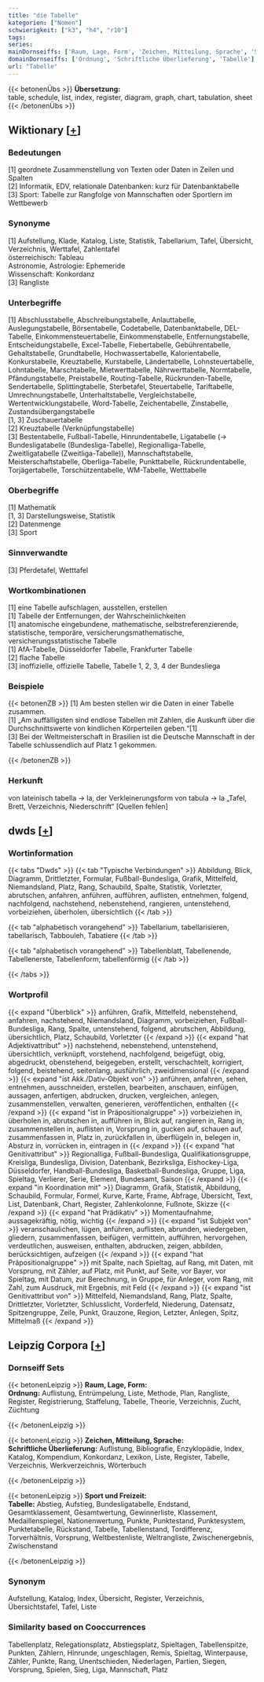 ```yaml
---
title: "die Tabelle"
kategorien: ["Nomen"]
schwierigkeit: ["k3", "h4", "r10"]
tags:
series:
mainDornseiffs: ['Raum, Lage, Form', 'Zeichen, Mitteilung, Sprache', 'Sport und Freizeit']
domainDornseiffs: ['Ordnung', 'Schriftliche Überlieferung', 'Tabelle']
url: "Tabelle"
---
```


{{< betonenÜbs >}}
**Übersetzung:**  
table, schedule, list, index, register, diagram, graph, chart, tabulation, sheet  
{{< /betonenÜbs >}}

## Wiktionary [[+](https://de.wiktionary.org/wiki/Tabelle)]

### Bedeutungen
[1] geordnete Zusammenstellung von Texten oder Daten in Zeilen und Spalten  
[2] Informatik, EDV, relationale Datenbanken: kurz für Datenbanktabelle  
[3] Sport: Tabelle zur Rangfolge von Mannschaften oder Sportlern im Wettbewerb  

### Synonyme
[1] Aufstellung, Klade, Katalog, Liste, Statistik, Tabellarium, Tafel, Übersicht, Verzeichnis, Werttafel, Zahlentafel  
österreichisch: Tableau  
Astronomie, Astrologie: Ephemeride  
Wissenschaft: Konkordanz  
[3] Rangliste  

### Unterbegriffe
[1] Abschlusstabelle, Abschreibungstabelle, Anlauttabelle, Auslegungstabelle, Börsentabelle, Codetabelle, Datenbanktabelle, DEL-Tabelle, Einkommensteuertabelle, Einkommenstabelle, Entfernungstabelle, Entscheidungstabelle, Excel-Tabelle, Fiebertabelle, Gebührentabelle, Gehaltstabelle, Grundtabelle, Hochwassertabelle, Kalorientabelle, Konkurstabelle, Kreuztabelle, Kurstabelle, Ländertabelle, Lohnsteuertabelle, Lohntabelle, Marschtabelle, Mietwerttabelle, Nährwerttabelle, Normtabelle, Pfändungstabelle, Preistabelle, Routing-Tabelle, Rückrunden-Tabelle, Sendertabelle, Splittingtabelle, Sterbetafel, Steuertabelle, Tariftabelle, Umrechnungstabelle, Unterhaltstabelle, Vergleichstabelle, Wertentwicklungstabelle, Word-Tabelle, Zeichentabelle, Zinstabelle, Zustandsübergangstabelle  
[1, 3] Zuschauertabelle  
[2] Kreuztabelle (Verknüpfungstabelle)  
[3] Bestentabelle, Fußball-Tabelle, Hinrundentabelle, Ligatabelle (→ Bundesligatabelle (Bundesliga-Tabelle), Regionalliga-Tabelle, Zweitligatabelle (Zweitliga-Tabelle)), Mannschaftstabelle, Meisterschaftstabelle, Oberliga-Tabelle, Punkttabelle, Rückrundentabelle, Torjägertabelle, Torschützentabelle, WM-Tabelle, Wetttabelle  

### Oberbegriffe
[1] Mathematik  
[1, 3] Darstellungsweise, Statistik  
[2] Datenmenge  
[3] Sport  

### Sinnverwandte
[3] Pferdetafel, Wetttafel  

### Wortkombinationen
[1] eine Tabelle aufschlagen, ausstellen, erstellen  
[1] Tabelle der Entfernungen, der Wahrscheinlichkeiten  
[1] anatomische eingebundene, mathematische, selbstreferenzierende, statistische, temporäre, versicherungsmathematische, versicherungsstatistische Tabelle  
[1] AfA-Tabelle, Düsseldorfer Tabelle, Frankfurter Tabelle  
[2] flache Tabelle  
[3] inoffizielle, offizielle Tabelle, Tabelle 1, 2, 3, 4 der Bundesliega  

### Beispiele
{{< betonenZB >}}
[1] Am besten stellen wir die Daten in einer Tabelle zusammen.  
[1] „Am auffälligsten sind endlose Tabellen mit Zahlen, die Auskunft über die Durchschnittswerte von kindlichen Körperteilen geben.“[1]  
[3] Bei der Weltmeisterschaft in Brasilien ist die Deutsche Mannschaft in der Tabelle schlussendlich auf Platz 1 gekommen.  

{{< /betonenZB >}}
### Herkunft
von lateinisch tabella → la, der Verkleinerungsform von tabula → la „Tafel, Brett, Verzeichnis, Niederschrift“ [Quellen fehlen]  



## dwds [[+](https://www.dwds.de/wb/Tabelle)]

### Wortinformation
{{< tabs "Dwds" >}}
{{< tab "Typische Verbindungen" >}}
Abbildung, Blick, Diagramm, Drittletzter, Formular, Fußball-Bundesliga, Grafik, Mittelfeld, Niemandsland, Platz, Rang, Schaubild, Spalte, Statistik, Vorletzter, abrutschen, anfahren, anführen, aufführen, auflisten, entnehmen, folgend, nachfolgend, nachstehend, nebenstehend, rangieren, untenstehend, vorbeiziehen, überholen, übersichtlich
{{< /tab >}}

{{< tab "alphabetisch vorangehend" >}}
Tabellarium, tabellarisieren, tabellarisch, Tabbouleh, Tabatiere
{{< /tab >}}

{{< tab "alphabetisch vorangehend" >}}
Tabellenblatt, Tabellenende, Tabellenerste, Tabellenform, tabellenförmig
{{< /tab >}}

{{< /tabs >}}

### Wortprofil
{{< expand "Überblick" >}} anführen, Grafik, Mittelfeld, nebenstehend, anfahren, nachstehend, Niemandsland, Diagramm, vorbeiziehen, Fußball-Bundesliga, Rang, Spalte, untenstehend, folgend, abrutschen, Abbildung, übersichtlich, Platz, Schaubild, Vorletzter {{< /expand >}}
{{< expand "hat Adjektivattribut" >}} nachstehend, nebenstehend, untenstehend, übersichtlich, verknüpft, vorstehend, nachfolgend, beigefügt, obig, abgedruckt, obenstehend, beigegeben, erstellt, verschachtelt, korrigiert, folgend, beistehend, seitenlang, ausführlich, zweidimensional {{< /expand >}}
{{< expand "ist Akk./Dativ-Objekt von" >}} anführen, anfahren, sehen, entnehmen, ausschneiden, erstellen, bearbeiten, anschauen, einfügen, aussagen, anfertigen, abdrucken, drucken, vergleichen, anlegen, zusammenstellen, verwalten, generieren, veröffentlichen, enthalten {{< /expand >}}
{{< expand "ist in Präpositionalgruppe" >}} vorbeiziehen in, überholen in, abrutschen in, aufführen in, Blick auf, rangieren in, Rang in, zusammenstellen in, auflisten in, Vorsprung in, gucken auf, schauen auf, zusammenfassen in, Platz in, zurückfallen in, überflügeln in, belegen in, Absturz in, vorrücken in, eintragen in {{< /expand >}}
{{< expand "hat Genitivattribut" >}} Regionalliga, Fußball-Bundesliga, Qualifikationsgruppe, Kreisliga, Bundesliga, Division, Datenbank, Bezirksliga, Eishockey-Liga, Düsseldorfer, Handball-Bundesliga, Basketball-Bundesliga, Gruppe, Liga, Spieltag, Verlierer, Serie, Element, Bundesamt, Saison {{< /expand >}}
{{< expand "in Koordination mit" >}} Diagramm, Grafik, Statistik, Abbildung, Schaubild, Formular, Formel, Kurve, Karte, Frame, Abfrage, Übersicht, Text, List, Datenbank, Chart, Register, Zahlenkolonne, Fußnote, Skizze {{< /expand >}}
{{< expand "hat Prädikativ" >}} Momentaufnahme, aussagekräftig, nötig, wichtig {{< /expand >}}
{{< expand "ist Subjekt von" >}} veranschaulichen, lügen, anführen, auflisten, abrunden, wiedergeben, gliedern, zusammenfassen, beifügen, vermitteln, aufführen, hervorgehen, verdeutlichen, ausweisen, enthalten, abdrucken, zeigen, abbilden, berücksichtigen, aufzeigen {{< /expand >}}
{{< expand "hat Präpositionalgruppe" >}} mit Spalte, nach Spieltag, auf Rang, mit Daten, mit Vorsprung, mit Zähler, auf Platz, mit Punkt, auf Seite, vor Bayer, vor Spieltag, mit Datum, zur Berechnung, in Gruppe, für Anleger, vom Rang, mit Zahl, zum Ausdruck, mit Ergebnis, mit Feld {{< /expand >}}
{{< expand "ist Genitivattribut von" >}} Mittelfeld, Niemandsland, Rang, Platz, Spalte, Drittletzter, Vorletzter, Schlusslicht, Vorderfeld, Niederung, Datensatz, Spitzengruppe, Zeile, Punkt, Grauzone, Region, Letzter, Anlegen, Spitz, Mittelmaß {{< /expand >}}

## Leipzig Corpora [[+](https://corpora.uni-leipzig.de/en/res?word=Tabelle&corpusId=deu_newscrawl-public_2018)]

### Dornseiff Sets
{{< betonenLeipzig >}}
**Raum, Lage, Form:**  
**Ordnung:** Auflistung, Entrümpelung, Liste, Methode, Plan, Rangliste, Register, Registrierung, Staffelung, Tabelle, Theorie, Verzeichnis, Zucht, Züchtung  

{{< /betonenLeipzig >}}


{{< betonenLeipzig >}}
**Zeichen, Mitteilung, Sprache:**  
**Schriftliche Überlieferung:** Auflistung, Bibliografie, Enzyklopädie, Index, Katalog, Kompendium, Konkordanz, Lexikon, Liste, Register, Tabelle, Verzeichnis, Werkverzeichnis, Wörterbuch  

{{< /betonenLeipzig >}}


{{< betonenLeipzig >}}
**Sport und Freizeit:**  
**Tabelle:** Abstieg, Aufstieg, Bundesligatabelle, Endstand, Gesamtklassement, Gesamtwertung, Gewinnerliste, Klassement, Medaillenspiegel, Nationenwertung, Punkte, Punktestand, Punktesystem, Punktetabelle, Rückstand, Tabelle, Tabellenstand, Tordifferenz, Torverhältnis, Vorsprung, Weltbestenliste, Weltrangliste, Zwischenergebnis, Zwischenstand  

{{< /betonenLeipzig >}}

### Synonym
Aufstellung, Katalog, Index, Übersicht, Register, Verzeichnis, Übersichtstafel, Tafel, Liste


### Similarity based on Cooccurrences
Tabellenplatz, Relegationsplatz, Abstiegsplatz, Spieltagen, Tabellenspitze, Punkten, Zählern, Hinrunde, ungeschlagen, Remis, Spieltag, Winterpause, Zähler, Punkte, Rang, Unentschieden, Niederlagen, Partien, Siegen, Vorsprung, Spielen, Sieg, Liga, Mannschaft, Platz

